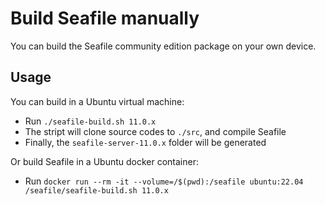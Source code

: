 # Build Seafile manually

You can build the Seafile community edition package on your own device.

## Usage

You can build in a Ubuntu virtual machine:

* Run `./seafile-build.sh 11.0.x`
* The stript will clone source codes to `./src`, and compile Seafile
* Finally, the `seafile-server-11.0.x` folder will be generated

Or build Seafile in a Ubuntu docker container:

* Run `docker run --rm -it --volume=/$(pwd):/seafile ubuntu:22.04 /seafile/seafile-build.sh 11.0.x`
